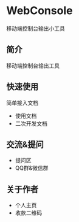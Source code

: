 # WebConsole
移动端控制台输出小工具

## 简介

移动端控制台输出工具

## 快速使用

简单接入文档

- 使用文档
- 二次开发文档

## 交流&提问

- 提问区
- QQ群&微信群

## 关于作者

- 个人主页
- 收款二维码
